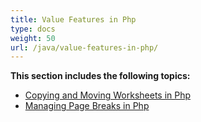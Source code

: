 ```yaml
---
title: Value Features in Php
type: docs
weight: 50
url: /java/value-features-in-php/
---
```


**This section includes the following topics:**

- [Copying and Moving Worksheets in Php](/cells/java/copying-and-moving-worksheets-in-php/)
- [Managing Page Breaks in Php](/cells/java/managing-page-breaks-in-php/)
